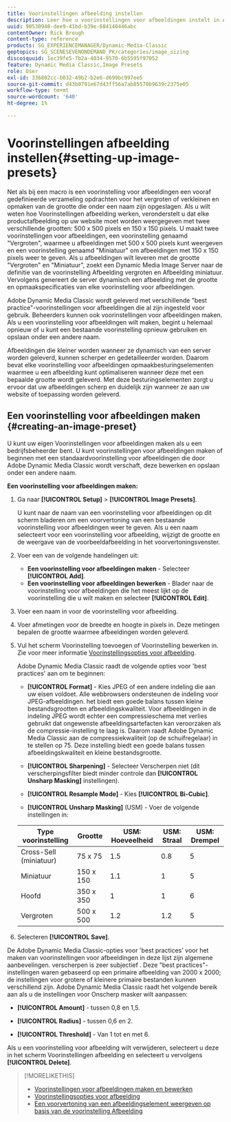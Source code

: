```yaml
---
title: Voorinstellingen afbeelding instellen
description: Leer hoe u voorinstellingen voor afbeeldingen instelt in Adobe Dynamic Media Classic.
uuid: 90530948-dee9-41bd-b39e-684140446abc
contentOwner: Rick Brough
content-type: reference
products: SG_EXPERIENCEMANAGER/Dynamic-Media-Classic
geptopics: SG_SCENESEVENONDEMAND_PK/categories/image_sizing
discoiquuid: 1ec39fe5-7b2a-4034-9570-6b5595f97052
feature: Dynamic Media Classic,Image Presets
role: User
exl-id: 336802cc-b032-49b2-b2e6-d699bc997ee5
source-git-commit: d43b0791e67d43ff56a7ab85570b9639c2375e05
workflow-type: tm+mt
source-wordcount: '640'
ht-degree: 1%

---
```


# Voorinstellingen afbeelding instellen{#setting-up-image-presets}

Net als bij een macro is een voorinstelling voor afbeeldingen een vooraf gedefinieerde verzameling opdrachten voor het vergroten of verkleinen en opmaken van de grootte die onder een naam zijn opgeslagen. Als u wilt weten hoe Voorinstellingen afbeelding werken, veronderstelt u dat elke productafbeelding op uw website moet worden weergegeven met twee verschillende grootten: 500 x 500 pixels en 150 x 150 pixels. U maakt twee voorinstellingen voor afbeeldingen, een voorinstelling genaamd &quot;Vergroten&quot;, waarmee u afbeeldingen met 500 x 500 pixels kunt weergeven en een voorinstelling genaamd &quot;Miniatuur&quot; om afbeeldingen met 150 x 150 pixels weer te geven. Als u afbeeldingen wilt leveren met de grootte &quot;Vergroten&quot; en &quot;Miniatuur&quot;, zoekt een Dynamic Media Image Server naar de definitie van de voorinstelling Afbeelding vergroten en Afbeelding miniatuur. Vervolgens genereert de server dynamisch een afbeelding met de grootte en opmaakspecificaties van elke voorinstelling voor afbeeldingen.

Adobe Dynamic Media Classic wordt geleverd met verschillende &quot;best practice&quot;-voorinstellingen voor afbeeldingen die al zijn ingesteld voor gebruik. Beheerders kunnen ook voorinstellingen voor afbeeldingen maken. Als u een voorinstelling voor afbeeldingen wilt maken, begint u helemaal opnieuw of u kunt een bestaande voorinstelling opnieuw gebruiken en opslaan onder een andere naam.

Afbeeldingen die kleiner worden wanneer ze dynamisch van een server worden geleverd, kunnen scherper en gedetailleerder worden. Daarom bevat elke voorinstelling voor afbeeldingen opmaakbesturingselementen waarmee u een afbeelding kunt optimaliseren wanneer deze met een bepaalde grootte wordt geleverd. Met deze besturingselementen zorgt u ervoor dat uw afbeeldingen scherp en duidelijk zijn wanneer ze aan uw website of toepassing worden geleverd.

## Een voorinstelling voor afbeeldingen maken {#creating-an-image-preset}

U kunt uw eigen Voorinstellingen voor afbeeldingen maken als u een bedrijfsbeheerder bent. U kunt voorinstellingen voor afbeeldingen maken of beginnen met een standaardvoorinstelling voor afbeeldingen die door Adobe Dynamic Media Classic wordt verschaft, deze bewerken en opslaan onder een andere naam.

**Een voorinstelling voor afbeeldingen maken:**

1. Ga naar **[!UICONTROL Setup]** > **[!UICONTROL Image Presets]**.

   U kunt naar de naam van een voorinstelling voor afbeeldingen op dit scherm bladeren om een voorvertoning van een bestaande voorinstelling voor afbeeldingen weer te geven. Als u een naam selecteert voor een voorinstelling voor afbeelding, wijzigt de grootte en de weergave van de voorbeeldafbeelding in het voorvertoningsvenster.

1. Voer een van de volgende handelingen uit:

   * **Een voorinstelling voor afbeeldingen maken** - Selecteer **[!UICONTROL Add]**.
   * **Een voorinstelling voor afbeeldingen bewerken** - Blader naar de voorinstelling voor afbeeldingen die het meest lijkt op de voorinstelling die u wilt maken en selecteer **[!UICONTROL Edit]**.

1. Voer een naam in voor de voorinstelling voor afbeelding.
1. Voer afmetingen voor de breedte en hoogte in pixels in. Deze metingen bepalen de grootte waarmee afbeeldingen worden geleverd.
1. Vul het scherm Voorinstelling toevoegen of Voorinstelling bewerken in. Zie voor meer informatie [Voorinstellingsopties voor afbeelding](application-setup.md#image_preset_options).

   Adobe Dynamic Media Classic raadt de volgende opties voor &#39;best practices&#39; aan om te beginnen:

   * **[!UICONTROL Format]** - Kies JPEG of een andere indeling die aan uw eisen voldoet. Alle webbrowsers ondersteunen de indeling voor JPEG-afbeeldingen. het biedt een goede balans tussen kleine bestandsgrootten en afbeeldingskwaliteit. Voor afbeeldingen in de indeling JPEG wordt echter een compressieschema met verlies gebruikt dat ongewenste afbeeldingsartefacten kan veroorzaken als de compressie-instelling te laag is. Daarom raadt Adobe Dynamic Media Classic aan de compressiekwaliteit (op de schuifregelaar) in te stellen op 75. Deze instelling biedt een goede balans tussen afbeeldingskwaliteit en kleine bestandsgrootte.

   * **[!UICONTROL Sharpening]** - Selecteer Verscherpen niet (dit verscherpingsfilter biedt minder controle dan **[!UICONTROL Unsharp Masking]** instellingen).

   * **[!UICONTROL Resample Mode]** - Kies **[!UICONTROL Bi-Cubic]**.

   * **[!UICONTROL Unsharp Masking]** (USM) - Voer de volgende instellingen in:

   | Type voorinstelling | Grootte | USM: Hoeveelheid | USM: Straal | USM: Drempel |
   | --- | --- | --- | --- | --- |
   | Cross-Sell (miniatuur) | 75 x 75 | 1.5 | 0.8 | 5 |
   | Miniatuur | 150 x 150 | 1.1 | 1 | 5 |
   | Hoofd | 350 x 350 | 1 | 1 | 6 |
   | Vergroten | 500 x 500 | 1.2 | 1.2 | 5 |

1. Selecteren **[!UICONTROL Save]**.

De Adobe Dynamic Media Classic-opties voor &#39;best practices&#39; voor het maken van voorinstellingen voor afbeeldingen in deze lijst zijn algemene aanbevelingen. verscherpen is zeer subjectief . Deze &quot;best practices&quot;-instellingen waren gebaseerd op een primaire afbeelding van 2000 x 2000; de instellingen voor grotere of kleinere primaire bestanden kunnen verschillend zijn. Adobe Dynamic Media Classic raadt het volgende bereik aan als u de instellingen voor Onscherp masker wilt aanpassen:

* **[!UICONTROL Amount]** - tussen 0,8 en 1,5.

* **[!UICONTROL Radius]** - tussen 0,6 en 2.

* **[!UICONTROL Threshold]** - Van 1 tot en met 6.

Als u een voorinstelling voor afbeelding wilt verwijderen, selecteert u deze in het scherm Voorinstellingen afbeelding en selecteert u vervolgens **[!UICONTROL Delete]**.

>[!MORELIKETHIS]
>
>* [Voorinstellingen voor afbeeldingen maken en bewerken](application-setup.md#creating_and_editing_image_presets)
>* [Voorinstellingsopties voor afbeelding](application-setup.md#image_preset_options)
>* [Een voorvertoning van een afbeeldingselement weergeven op basis van de voorinstelling Afbeelding](previewing-asset.md#previewing_an_image_asset_based_on_its_image_preset)


